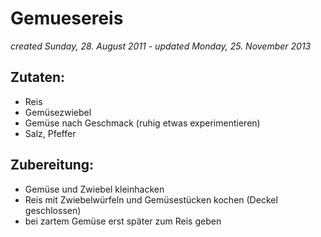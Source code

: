 Gemuesereis
===========
*created Sunday, 28. August 2011 - updated Monday, 25. November 2013*


## Zutaten: 

- Reis
- Gemüsezwiebel
- Gemüse nach Geschmack (ruhig etwas experimentieren)
- Salz, Pfeffer

## Zubereitung: 
- Gemüse und Zwiebel kleinhacken
- Reis mit Zwiebelwürfeln und Gemüsestücken kochen (Deckel geschlossen)
- bei zartem Gemüse erst später zum Reis geben
